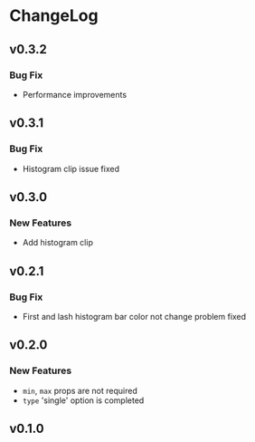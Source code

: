 # ChangeLog

## v0.3.2

### Bug Fix
- Performance improvements

## v0.3.1

### Bug Fix
- Histogram clip issue fixed

## v0.3.0

### New Features
- Add histogram clip

## v0.2.1

### Bug Fix
- First and lash histogram bar color not change problem fixed

## v0.2.0

### New Features
- `min`, `max` props are not required
- `type` 'single' option is completed

## v0.1.0